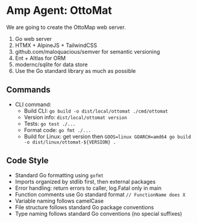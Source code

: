 # Amp Agent: OttoMat

We are going to create the OttoMap web server.

1. Go web server
2. HTMX + AlpineJS + TailwindCSS
3. github.com/maloquacious/semver for semantic versioning
4. Ent + Altlas for ORM
5. modernc/sqlite for data store
6. Use the Go standard library as much as possible

## Commands
* CLI command:
  * Build CLI: `go build -o dist/local/ottomat ./cmd/ottomat`
  * Version info: `dist/local/ottomat version`
  * Tests: `go test ./...`
  * Format code: `go fmt ./...`
  * Build for Linux: get version then `GOOS=linux GOARCH=amd64 go build -o dist/linux/ottomat-${VERSION} .`

## Code Style
- Standard Go formatting using `gofmt`
- Imports organized by stdlib first, then external packages
- Error handling: return errors to caller, log.Fatal only in main
- Function comments use Go standard format `// FunctionName does X`
- Variable naming follows camelCase
- File structure follows standard Go package conventions
- Type naming follows standard Go conventions (no special suffixes)
